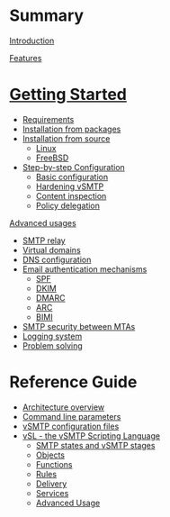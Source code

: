 # Summary

[Introduction](introduction.md)

[Features](features.md)

# [Getting Started](start/started.md)

- [Requirements](start/requirements.md)
- [Installation from packages]()
- [Installation from source](start/install/source/source.md)
  - [Linux](start/install/source/linux.md)
  - [FreeBSD](start/install/source/freebsd.md)
- [Step-by-step Configuration](start/configuration/configuration.md)
  - [Basic configuration](start/configuration/basic.md)
  - [Hardening vSMTP](start/configuration/hardening.md)
  - [Content inspection]()
  - [Policy delegation]()

[Advanced usages]()

- [SMTP relay]()
- [Virtual domains]()
- [DNS configuration](advanced/dns.md) 
- [Email authentication mechanisms](advanced/eam.md)
  - [SPF](advanced/eam/spf.md)
  - [DKIM](advanced/eam/dkim.md)
  - [DMARC](advanced/eam/dmarc.md)
  - [ARC](advanced/eam/arc.md)
  - [BIMI](advanced/eam/bimi.md)
- [SMTP security between MTAs](advanced/dane.md)
- [Logging system]()
- [Problem solving]()

# Reference Guide

- [Architecture overview](reference/architecture.md)
- [Command line parameters](reference/command.md)
- [vSMTP configuration files](reference/configfiles.md)
- [vSL - the vSMTP Scripting Language](reference/vSL/vsl.md)
  - [SMTP states and vSMTP stages](reference/vSL/stages.md)
  - [Objects](reference/vSL/objects.md)
  - [Functions](reference/vSL/functions.md)
  - [Rules](reference/vSL/rules.md)
  - [Delivery](reference/vSL/delivery.md)
  - [Services](reference/vSL/services.md)
  - [Advanced Usage](reference/vSL/advanced.md)
